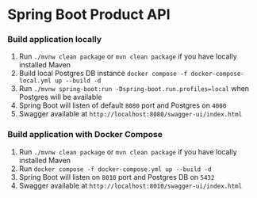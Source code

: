 Spring Boot Product API
=====================

### Build application locally
1. Run `./mvnw clean package` or `mvn clean package` if you have locally installed Maven
2. Build local Postgres DB instance `docker compose -f docker-compose-local.yml up --build -d`
3. Run `./mvnw spring-boot:run -Dspring-boot.run.profiles=local` when Postgres will be available
4. Spring Boot will listen of default `8080` port and Postgres on `4000`
5. Swagger available at `http://localhost:8080/swagger-ui/index.html`

### Build application with Docker Compose
1. Run `./mvnw clean package` or `mvn clean package` if you have locally installed Maven
2. Run `docker compose -f docker-compose.yml up --build -d`
3. Spring Boot will listen on `8010` port and Postgres DB on `5432`
4. Swagger available at `http://localhost:8010/swagger-ui/index.html`